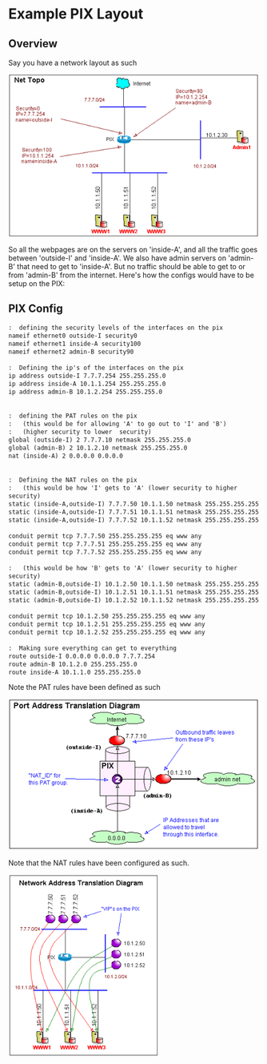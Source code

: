 # Example PIX Layout

## Overview
Say you have a network layout as such

<img src="img/pix-example-topo.gif" width="500" alt="">

So all the webpages are on the servers on 'inside-A', and all the traffic goes between 'outside-I' and 'inside-A'. We also have admin servers on 'admin-B' that need to get to 'inside-A'. But no traffic should be able to get to or from 'admin-B' from the internet. Here's how the configs would have to be setup on the PIX:

## PIX Config
```
:  defining the security levels of the interfaces on the pix
nameif ethernet0 outside-I security0
nameif ethernet1 inside-A security100
nameif ethernet2 admin-B security90

:  Defining the ip's of the interfaces on the pix
ip address outside-I 7.7.7.254 255.255.255.0
ip address inside-A 10.1.1.254 255.255.255.0
ip address admin-B 10.1.2.254 255.255.255.0


:  defining the PAT rules on the pix
:   (this would be for allowing 'A' to go out to 'I' and 'B') 
:   (higher security to lower  security)
global (outside-I) 2 7.7.7.10 netmask 255.255.255.0
global (admin-B) 2 10.1.2.10 netmask 255.255.255.0
nat (inside-A) 2 0.0.0.0 0.0.0.0


:  Defining the NAT rules on the pix
:   (this would be how 'I' gets to 'A' (lower security to higher security)
static (inside-A,outside-I) 7.7.7.50 10.1.1.50 netmask 255.255.255.255
static (inside-A,outside-I) 7.7.7.51 10.1.1.51 netmask 255.255.255.255
static (inside-A,outside-I) 7.7.7.52 10.1.1.52 netmask 255.255.255.255

conduit permit tcp 7.7.7.50 255.255.255.255 eq www any
conduit permit tcp 7.7.7.51 255.255.255.255 eq www any
conduit permit tcp 7.7.7.52 255.255.255.255 eq www any

:   (this would be how 'B' gets to 'A' (lower security to higher security)
static (admin-B,outside-I) 10.1.2.50 10.1.1.50 netmask 255.255.255.255
static (admin-B,outside-I) 10.1.2.51 10.1.1.51 netmask 255.255.255.255
static (admin-B,outside-I) 10.1.2.52 10.1.1.52 netmask 255.255.255.255

conduit permit tcp 10.1.2.50 255.255.255.255 eq www any
conduit permit tcp 10.1.2.51 255.255.255.255 eq www any
conduit permit tcp 10.1.2.52 255.255.255.255 eq www any

:  Making sure everything can get to everything
route outside-I 0.0.0.0 0.0.0.0 7.7.7.254
route admin-B 10.1.2.0 255.255.255.0
route inside-A 10.1.1.0 255.255.255.0
```

Note the PAT rules have been defined as such

<img src="img/pix-example-pat.gif" width="500" alt="">

Note that the NAT rules have been configured as such.


<img src="img/pix-example-nat.gif" width="300" alt="">